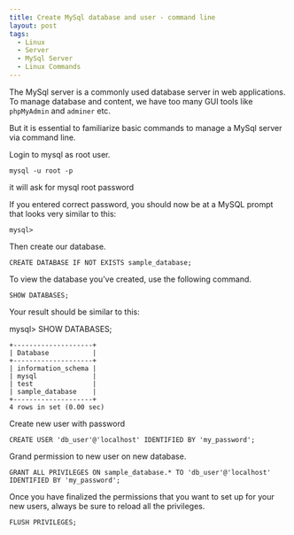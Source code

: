 ```yaml
---
title: Create MySql database and user - command line
layout: post
tags:
  - Linux
  - Server
  - MySql Server
  - Linux Commands
---
```


The MySql server is a commonly used database server in web applications. To manage database and content, we have too many GUI tools like `phpMyAdmin` and `adminer` etc.

But it is essential to familiarize basic commands to manage a MySql server via command line.

Login to mysql as root user.

	mysql -u root -p

it will ask for mysql root password

If you entered correct password, you should now be at a MySQL prompt that looks very similar to this:

	mysql>

Then create our database.

	CREATE DATABASE IF NOT EXISTS sample_database;

To view the database you’ve created, use the following command.

	SHOW DATABASES;

Your result should be similar to this:

mysql> SHOW DATABASES;

	+--------------------+
	| Database           |
	+--------------------+
	| information_schema |
	| mysql              |
	| test               |
	| sample_database    |
	+--------------------+
	4 rows in set (0.00 sec)

Create new user with password

	CREATE USER 'db_user'@'localhost' IDENTIFIED BY 'my_password';

Grand permission to new user on new database.

	GRANT ALL PRIVILEGES ON sample_database.* TO 'db_user'@'localhost' IDENTIFIED BY 'my_password';

Once you have finalized the permissions that you want to set up for your new users, always be sure to reload all the privileges.

	FLUSH PRIVILEGES;

